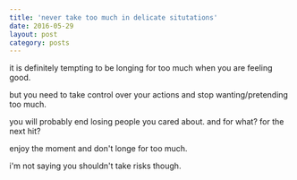 ```yaml
---
title: 'never take too much in delicate situtations'
date: 2016-05-29
layout: post
category: posts
---
```


it is definitely tempting to be longing for too much when you are feeling good.

but you need to take control over your actions and stop wanting/pretending too much.

you will probably end losing people you cared about. and for what? for the next hit?

enjoy the moment and don't longe for too much.

i'm not saying you shouldn't take risks though.
